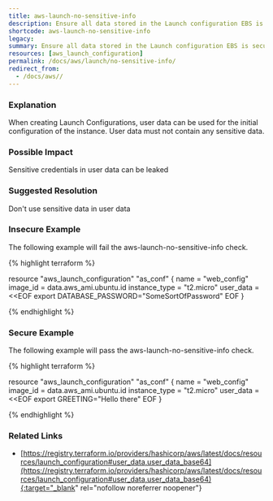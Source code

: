 ```yaml
---
title: aws-launch-no-sensitive-info
description: Ensure all data stored in the Launch configuration EBS is securely encrypted
shortcode: aws-launch-no-sensitive-info
legacy: 
summary: Ensure all data stored in the Launch configuration EBS is securely encrypted 
resources: [aws_launch_configuration] 
permalink: /docs/aws/launch/no-sensitive-info/
redirect_from: 
  - /docs/aws//
---
```


### Explanation

When creating Launch Configurations, user data can be used for the initial configuration of the instance. User data must not contain any sensitive data.

### Possible Impact
Sensitive credentials in user data can be leaked

### Suggested Resolution
Don't use sensitive data in user data


### Insecure Example

The following example will fail the aws-launch-no-sensitive-info check.

{% highlight terraform %}

resource "aws_launch_configuration" "as_conf" {
  name          = "web_config"
  image_id      = data.aws_ami.ubuntu.id
  instance_type = "t2.micro"
  user_data     = <<EOF
export DATABASE_PASSWORD=\"SomeSortOfPassword\"
EOF
}

{% endhighlight %}



### Secure Example

The following example will pass the aws-launch-no-sensitive-info check.

{% highlight terraform %}

resource "aws_launch_configuration" "as_conf" {
  name          = "web_config"
  image_id      = data.aws_ami.ubuntu.id
  instance_type = "t2.micro"
  user_data     = <<EOF
export GREETING="Hello there"
EOF
}

{% endhighlight %}



### Related Links


- [https://registry.terraform.io/providers/hashicorp/aws/latest/docs/resources/launch_configuration#user_data,user_data_base64](https://registry.terraform.io/providers/hashicorp/aws/latest/docs/resources/launch_configuration#user_data,user_data_base64){:target="_blank" rel="nofollow noreferrer noopener"}


